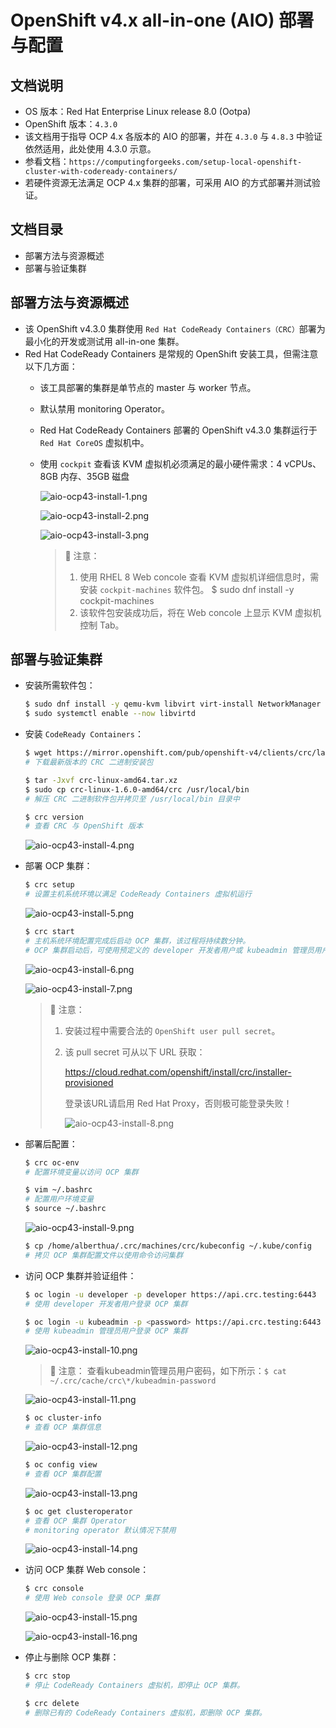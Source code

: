 # OpenShift v4.x all-in-one (AIO) 部署与配置

## 文档说明

- OS 版本：Red Hat Enterprise Linux release 8.0 (Ootpa)
- OpenShift 版本：`4.3.0`
- 该文档用于指导 OCP 4.x 各版本的 AIO 的部署，并在 `4.3.0` 与 `4.8.3` 中验证依然适用，此处使用 4.3.0 示意。
- 参看文档：`https://computingforgeeks.com/setup-local-openshift-cluster-with-codeready-containers/`
- 若硬件资源无法满足 OCP 4.x 集群的部署，可采用 AIO 的方式部署并测试验证。

## 文档目录

- 部署方法与资源概述
- 部署与验证集群

## 部署方法与资源概述

- 该 OpenShift v4.3.0 集群使用 `Red Hat CodeReady Containers（CRC）`部署为最小化的开发或测试用 all-in-one 集群。
- Red Hat CodeReady Containers 是常规的 OpenShift 安装工具，但需注意以下几方面：
  - 该工具部署的集群是单节点的 master 与 worker 节点。
  - 默认禁用 monitoring Operator。
  - Red Hat CodeReady Containers 部署的 OpenShift v4.3.0 集群运行于 `Red Hat CoreOS` 虚拟机中。
  - 使用 `cockpit` 查看该 KVM 虚拟机必须满足的最小硬件需求：4 vCPUs、8GB 内存、35GB 磁盘

    ![aio-ocp43-install-1.png](images/aio-ocp43-install-1.png)

    ![aio-ocp43-install-2.png](images/aio-ocp43-install-2.png)

    ![aio-ocp43-install-3.png](images/aio-ocp43-install-3.png)

    > 📌 注意：
    > 1. 使用 RHEL 8 Web concole 查看 KVM 虚拟机详细信息时，需安装 `cockpit-machines` 软件包。         $ sudo dnf install -y cockpit-machines
    > 2. 该软件包安装成功后，将在 Web concole 上显示 KVM 虚拟机控制 Tab。

## 部署与验证集群

- 安装所需软件包：

  ```bash
  $ sudo dnf install -y qemu-kvm libvirt virt-install NetworkManager
  $ sudo systemctl enable --now libvirtd
  ```

- 安装 `CodeReady Containers`：

  ```bash
  $ wget https://mirror.openshift.com/pub/openshift-v4/clients/crc/latest/crc-linux-amd64.tar.xz
  # 下载最新版本的 CRC 二进制安装包
  
  $ tar -Jxvf crc-linux-amd64.tar.xz
  $ sudo cp crc-linux-1.6.0-amd64/crc /usr/local/bin
  # 解压 CRC 二进制软件包并拷贝至 /usr/local/bin 目录中
  
  $ crc version
  # 查看 CRC 与 OpenShift 版本
  ```
  
  ![aio-ocp43-install-4.png](images/aio-ocp43-install-4.png)

- 部署 OCP 集群：

  ```bash
  $ crc setup
  # 设置主机系统环境以满足 CodeReady Containers 虚拟机运行
  ```

  ![aio-ocp43-install-5.png](images/aio-ocp43-install-5.png)

  ```bash
  $ crc start
  # 主机系统环境配置完成后启动 OCP 集群，该过程将持续数分钟。
  # OCP 集群启动后，可使用预定义的 developer 开发者用户或 kubeadmin 管理员用户登录。
  ```

  ![aio-ocp43-install-6.png](images/aio-ocp43-install-6.png)

  ![aio-ocp43-install-7.png](images/aio-ocp43-install-7.png)

  > 📌 注意：
  > 1. 安装过程中需要合法的 `OpenShift user pull secret`。
  > 2. 该 pull secret 可从以下 URL 获取：
  >
  >    https://cloud.redhat.com/openshift/install/crc/installer-provisioned
  >
  >    登录该URL请启用 Red Hat Proxy，否则极可能登录失败！
  >
  >    ![aio-ocp43-install-8.png](images/aio-ocp43-install-8.png)

- 部署后配置：

  ```bash
  $ crc oc-env
  # 配置环境变量以访问 OCP 集群
  
  $ vim ~/.bashrc
  # 配置用户环境变量
  $ source ~/.bashrc
  ```
  
  ![aio-ocp43-install-9.png](images/aio-ocp43-install-9.png)
  
  ```bash
  $ cp /home/alberthua/.crc/machines/crc/kubeconfig ~/.kube/config
  # 拷贝 OCP 集群配置文件以使用命令访问集群
  ```
  
- 访问 OCP 集群并验证组件：

  ```bash
  $ oc login -u developer -p developer https://api.crc.testing:6443
  # 使用 developer 开发者用户登录 OCP 集群 
  
  $ oc login -u kubeadmin -p <password> https://api.crc.testing:6443
  # 使用 kubeadmin 管理员用户登录 OCP 集群
  ```
  
  ![aio-ocp43-install-10.png](images/aio-ocp43-install-10.png)

  > 📌 注意：
  > 查看kubeadmin管理员用户密码，如下所示：`$ cat ~/.crc/cache/crc\*/kubeadmin-password`

  ![aio-ocp43-install-11.png](images/aio-ocp43-install-11.png)

  ```bash
  $ oc cluster-info
  # 查看 OCP 集群信息
  ```
  
  ![aio-ocp43-install-12.png](images/aio-ocp43-install-12.png)
  
  ```bash
  $ oc config view
  # 查看 OCP 集群配置
  ```
  
  ![aio-ocp43-install-13.png](images/aio-ocp43-install-13.png)
  
  ```bash
  $ oc get clusteroperator
  # 查看 OCP 集群 Operator
  # monitoring operator 默认情况下禁用
  ```
  
  ![aio-ocp43-install-14.png](images/aio-ocp43-install-14.png)
  
- 访问 OCP 集群 Web console：

  ```bash
  $ crc console
  # 使用 Web console 登录 OCP 集群
  ```

  ![aio-ocp43-install-15.png](images/aio-ocp43-install-15.png)

  ![aio-ocp43-install-16.png](images/aio-ocp43-install-16.png)

- 停止与删除 OCP 集群：

  ```bash
  $ crc stop
  # 停止 CodeReady Containers 虚拟机，即停止 OCP 集群。
  
  $ crc delete 
  # 删除已有的 CodeReady Containers 虚拟机，即删除 OCP 集群。
  ```
